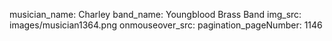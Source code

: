 musician_name: Charley
band_name: Youngblood Brass Band
img_src: images/musician1364.png
onmouseover_src: 
pagination_pageNumber: 1146